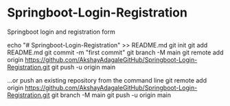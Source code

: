 # Springboot-Login-Registration
Springboot login and registration form

echo "# Springboot-Login-Registration" >> README.md
git init
git add README.md
git commit -m "first commit"
git branch -M main
git remote add origin https://github.com/AkshayAdagaleGitHub/Springboot-Login-Registration.git
git push -u origin main

…or push an existing repository from the command line
git remote add origin https://github.com/AkshayAdagaleGitHub/Springboot-Login-Registration.git
git branch -M main
git push -u origin main
